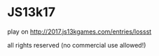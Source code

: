 # JS13k17

play on http://2017.js13kgames.com/entries/lossst

all rights reserved (no commercial use allowed!)
